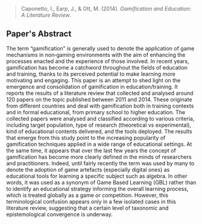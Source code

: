 > Caponetto, I., Earp, J., & Ott, M. (2014). _Gamification and Education: A Literature Review_.
## Paper's Abstract
The term “gamification” is generally used to denote the application of game mechanisms in non‐gaming environments with the aim of enhancing the processes enacted and the experience of those involved. In recent years, gamification has become a catchword throughout the fields of education and training, thanks to its perceived potential to make learning more motivating and engaging. This paper is an attempt to shed light on the emergence and consolidation of gamification in education/training. It reports the results of a literature review that collected and analysed around 120 papers on the topic published between 2011 and 2014. These originate from different countries and deal with gamification both in training contexts and in formal educational, from primary school to higher education. The collected papers were analysed and classified according to various criteria, including target population, type of research (theoretical vs experimental), kind of educational contents delivered, and the tools deployed. The results that emerge from this study point to the increasing popularity of gamification techniques applied in a wide range of educational settings. At the same time, it appears that over the last few years the concept of gamification has become more clearly defined in the minds of researchers and practitioners. Indeed, until fairly recently the term was used by many to denote the adoption of game artefacts (especially digital ones) as educational tools for learning a specific subject such as algebra. In other words, it was used as a synonym of Game Based Learning (GBL) rather than to identify an educational strategy informing the overall learning process, which is treated globally as a game or competition. However, this terminological confusion appears only in a few isolated cases in this literature review, suggesting that a certain level of taxonomic and epistemological convergence is underway.
